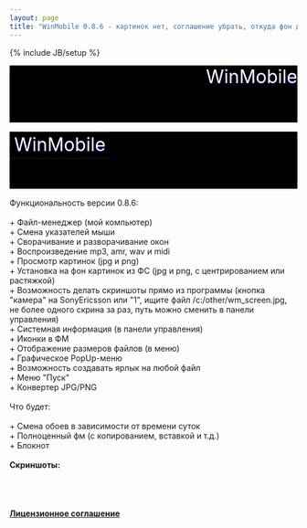 ```yaml
---
layout: page
title: "WinMobile 0.8.6 - картинок нет, соглашение убрать, откуда фон дива?, список нормальный сделать, всё в маркдаун, link блеать"
---
```

{% include JB/setup %}

<div style="height: 100px; background: rgb(0,0,0) url(/assets/img/winline.jpg) no-repeat scroll right top; text-align: right; vertical-align: bottom; font-size: 24pt; color: rgb(255, 255, 255); text-shadow: 0 1px 0 blue;">WinMobile</div>

<div><table style="border: medium none ; background: rgb(0, 0, 0) url(http://m1kc.ucoz.ru/style/img241.jpg) no-repeat scroll right top; width: 100%; -moz-background-clip: -moz-initial; -moz-background-origin: -moz-initial; -moz-background-inline-policy: -moz-initial; height: 100px;" align="left" width=""><tbody><tr><td style="border: medium none ; text-align: right; vertical-align: bottom; letter-spacing: 0pt; word-spacing: 0pt;"><span style="font-size: 24pt; color: rgb(255, 255, 255); text-shadow: 0 1px 0 blue; ">WinMobile </span><br></td></tr></tbody></table></div><br><br>Функциональность версии 0.8.6:<br><br>+ Файл-менеджер (мой компьютер)<br>+ Смена указателей мыши<br>+ Сворачивание и разворачивание окон<br>+ Воспроизведение mp3, amr, wav и midi<br>+ Просмотр картинок (jpg и png)<br>+ Установка на фон картинок из ФС (jpg и png, с центрированием или растяжкой)<br>+ Возможность делать скриншоты прямо из программы (кнопка "камера" на SonyEricsson или "1", ищите файл /c:/other/wm_screen.jpg, не более одного скрина за раз, путь можно сменить в панели управления)<br>+ Системная информация (в панели управления)<br>+ Иконки в ФМ<br>+ Отображение размеров файлов (в меню)<br>+ Графическое PopUp-меню<br>+ Возможность создавать ярлык на любой файл<br>+ Меню "Пуск"<br>+ Конвертер JPG/PNG<br><br>Что будет:<br><br>+ Смена обоев в зависимости от времени суток<br>+ Полноценный фм (с копированием, вставкой и т.д.)<br>+ Блокнот<br><br>
<b>Скриншоты:</b><br><br>
<script src="/widget/?32;http://img.ucoz.ru/_ph/1/1/21242526.jpg|http://img.ucoz.ru/_ph/1/2/21242526.png|Скриншот WinMobile v.0.8.6 (кликните для увеличения)." type="text/javascript"></script>
<script src="/widget/?32;http://img.ucoz.ru/_ph/1/1/924305110.jpg|http://img.ucoz.ru/_ph/1/2/924305110.png|Скриншот WinMobile v.0.8.6 (кликните для увеличения)." type="text/javascript"></script>
<script src="/widget/?32;http://img.ucoz.ru/_ph/1/1/429472036.jpg|http://img.ucoz.ru/_ph/1/2/429472036.png|Скриншот WinMobile v.0.8.6 (кликните для увеличения)." type="text/javascript"></script>
<script src="/widget/?32;http://img.ucoz.ru/_ph/1/1/45096040.jpg|http://img.ucoz.ru/_ph/1/2/45096040.png|Скриншот WinMobile v.0.8.6 (кликните для увеличения)." type="text/javascript"></script>
<script src="/widget/?32;http://img.ucoz.ru/_ph/1/1/639023572.jpg|http://img.ucoz.ru/_ph/1/2/639023572.png|Скриншот WinMobile v.0.8.6 (кликните для увеличения)." type="text/javascript"></script>
<script src="/widget/?32;http://img.ucoz.ru/_ph/1/1/10103196.jpg|http://img.ucoz.ru/_ph/1/2/10103196.png|Скриншот WinMobile v.0.8.6 (кликните для увеличения)." type="text/javascript"></script>
<br>
<script src="/widget/?32;http://img.ucoz.ru/_ph/1/1/302315426.jpg|http://img.ucoz.ru/_ph/1/2/302315426.png|Скриншот WinMobile v.0.8.6 (кликните для увеличения)." type="text/javascript"></script>
<script src="/widget/?32;http://img.ucoz.ru/_ph/1/1/794189059.jpg|http://img.ucoz.ru/_ph/1/2/794189059.png|Скриншот WinMobile v.0.8.6 (кликните для увеличения)." type="text/javascript"></script>
<script src="/widget/?32;http://img.ucoz.ru/_ph/1/1/819678346.jpg|http://img.ucoz.ru/_ph/1/2/819678346.png|Скриншот WinMobile v.0.8.6 (кликните для увеличения)." type="text/javascript"></script>
<script src="/widget/?32;http://img.ucoz.ru/_ph/1/1/645776526.jpg|http://img.ucoz.ru/_ph/1/2/645776526.png|Скриншот WinMobile v.0.8.6 (кликните для увеличения)." type="text/javascript"></script>
<script src="/widget/?32;http://img.ucoz.ru/_ph/1/1/291564194.jpg|http://img.ucoz.ru/_ph/1/2/291564194.png|Скриншот WinMobile v.0.8.6 (кликните для увеличения)." type="text/javascript"></script>
<script src="/widget/?32;http://img.ucoz.ru/_ph/1/1/59707857.jpg|http://img.ucoz.ru/_ph/1/2/59707857.png|Скриншот WinMobile v.0.8.6 (кликните для увеличения)." type="text/javascript"></script>
<br><br>
<a href="http://m1kc.ucoz.ru/index/0-72" onclick="openLayerB('HelpWd',0,'http://m1kc.ucoz.ru/ajax/wm_license.xml','Лицензионное соглашение',350,150,'1','','',0,'justify');return false;" target="_blank"><b>Лицензионное соглашение</b></a>
